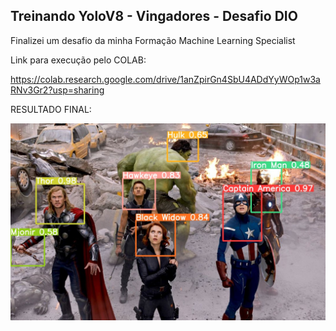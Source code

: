 ## Treinando YoloV8 - Vingadores - Desafio DIO

Finalizei um desafio da minha Formação Machine Learning Specialist

Link para execução pelo COLAB:

https://colab.research.google.com/drive/1anZpirGn4SbU4ADdYyWOp1w3aRNv3Gr2?usp=sharing



RESULTADO FINAL:

<img src="https://github.com/William-Almeida-Sousa/Yolo_V8_Face/blob/edcb47462901d38004c9e9e1255f7058b23a9712/results0.jpg">

